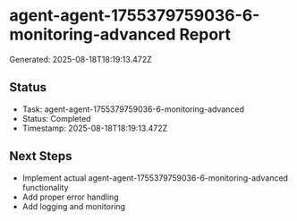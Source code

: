 # agent-agent-1755379759036-6-monitoring-advanced Report

Generated: 2025-08-18T18:19:13.472Z

## Status
- Task: agent-agent-1755379759036-6-monitoring-advanced
- Status: Completed
- Timestamp: 2025-08-18T18:19:13.472Z

## Next Steps
- Implement actual agent-agent-1755379759036-6-monitoring-advanced functionality
- Add proper error handling
- Add logging and monitoring
